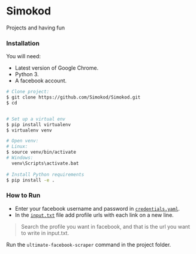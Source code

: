 # Simokod
Projects and having fun

### Installation

You will need:

- Latest version of Google Chrome.
- Python 3.
- A facebook account.

```bash
# Clone project:
$ git clone https://github.com/Simokod/Simokod.git
$ cd 


# Set up a virtual env
$ pip install virtualenv
$ virtualenv venv

# Open venv:
# Linux:
$ source venv/bin/activate
# Windows:
  venv\Scripts\activate.bat
  
# Install Python requirements
$ pip install -e .
```

### How to Run
- Enter your facebook username and password in [`credentials.yaml`](credentials.yaml).
- In the [`input.txt`](input.txt) file add profile urls with each link on a new line.

> Search the profile you want in facebook, and that is the url you want to write in input.txt.

Run the `ultimate-facebook-scraper` command in the project folder.
